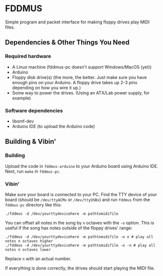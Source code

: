 # FDDMUS

Simple program and packet interface for making floppy drives play MIDI files.

## Dependencies & Other Things You Need

### Required hardware
- A Linux machine (fddmus-pc doesn't support Windows/MacOS (yet))
- Arduino
- Floppy disk drive(s) (the more, the better. Just make sure you have enough pins on your Arduino. A floppy drive takes up 2-3 pins depending on how you wire it up.)
- Some way to power the drives. (Using an ATX/Lab power supply, for example)

### Software dependencies
- libsmf-dev
- Arduino IDE (to upload the Arduino code)

## Building & Vibin'

### Building

Upload the code in `fddmus-arduino` to your Arduino board using Arduino IDE. Next, run `make` in `fddmus-pc`.

### Vibin'

Make sure your board is connected to your PC. Find the TTY device of your board (should be `/dev/ttyACMx` or `/dev/ttyUSBx`) and run `fddmus` from the `fddmus-pc` directory like this:
```
./fddmus -d /dev/yourttydevicehere -m pathtomidifile
```
You can offset all notes in the song by `n` octaves with the `-o` option. This is useful if the song has notes outside of the floppy drives' range:
```
./fddmus -d /dev/yourttydevicehere -m pathtomidifile -o n # play all notes n octaves higher
./fddmus -d /dev/yourttydevicehere -m pathtomidifile -o -n # play all notes n octaves lower
```
Replace `n` with an actual number.

If everything is done correctly, the drives should start playing the MIDI file.
